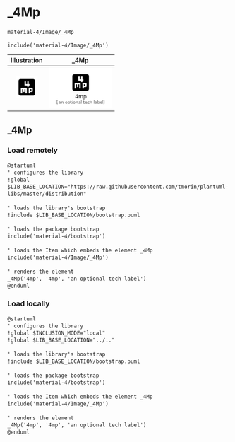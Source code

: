 # _4Mp


```text
material-4/Image/_4Mp
```

```text
include('material-4/Image/_4Mp')
```



| Illustration | _4Mp |
| :---: | :---: |
| ![illustration for Illustration](../../material-4/Image/_4Mp.png) | ![illustration for _4Mp](../../material-4/Image/_4Mp.Local.png) |




## _4Mp

### Load remotely
```plantuml
@startuml
' configures the library
!global $LIB_BASE_LOCATION="https://raw.githubusercontent.com/tmorin/plantuml-libs/master/distribution"

' loads the library's bootstrap
!include $LIB_BASE_LOCATION/bootstrap.puml

' loads the package bootstrap
include('material-4/bootstrap')

' loads the Item which embeds the element _4Mp
include('material-4/Image/_4Mp')

' renders the element
_4Mp('4mp', '4mp', 'an optional tech label')
@enduml
```

### Load locally
```plantuml
@startuml
' configures the library
!global $INCLUSION_MODE="local"
!global $LIB_BASE_LOCATION="../.."

' loads the library's bootstrap
!include $LIB_BASE_LOCATION/bootstrap.puml

' loads the package bootstrap
include('material-4/bootstrap')

' loads the Item which embeds the element _4Mp
include('material-4/Image/_4Mp')

' renders the element
_4Mp('4mp', '4mp', 'an optional tech label')
@enduml
```

